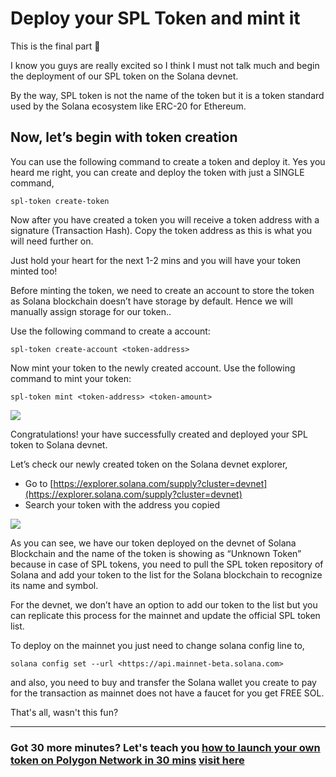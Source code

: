 # Deploy your SPL Token and mint it

This is the final part 🔮

I know you guys are really excited so I think I must not talk much and begin the deployment of our SPL token on the Solana devnet.

By the way, SPL token is not the name of the token but it is a token standard used by the Solana ecosystem like ERC-20 for Ethereum.

## Now, let’s begin with token creation

You can use the following command to create a token and deploy it. Yes you heard me right, you can create and deploy the token with just a SINGLE command,

```
spl-token create-token
```

Now after you have created a token you will receive a token address with a signature (Transaction Hash). Copy the token address as this is what you will need further on.

Just hold your heart for the next 1-2 mins and you will have your token minted too!

Before minting the token, we need to create an account to store the token as Solana blockchain doesn’t have storage by default. Hence we will manually assign storage for our token..

Use the following command to create a account:

```
spl-token create-account <token-address>
```

Now mint your token to the newly created account. Use the following command to mint your token:

```
spl-token mint <token-address> <token-amount>
```

![](https://lh3.googleusercontent.com/D_4dbHVlKSvYz9_wFBWPRahNbRj7NoxAyWf-T69IHpprrAuhoD8hNDePuGO7pRxozfFnuMyanq-YXMUIxP3uBq-e0zselJqieN6ZVk6m6RofbTqNVJZTUDh52GT4Ti9Ku4aEs4Y2n_Y3lo2KfHg4-u7r6r7BOoproXYbh_Q2u7CsKP_hX-d_Ub5aIg)

Congratulations! your have successfully created and deployed your SPL token to Solana devnet.

Let’s check our newly created token on the Solana devnet explorer,

- Go to [https://explorer.solana.com/supply?cluster=devnet](https://explorer.solana.com/supply?cluster=devnet)
- Search your token with the address you copied

![](https://lh4.googleusercontent.com/z1hROGm14kVPEq0lLYXz9K-kIxyNc33TAEG5Pn-Yfe8rrxKa6Ngf-e5E4w51PrigBFnj5JkHl15JeGIOw1k39l3HeRfniY4lAhLkElvV5aF7fGik6n7Cd_FtZZ37tGsbbOcYgBcQhtQT_nIFzNj_YL9b7rdpsg8cqqXJWUMxhvgaStlU3kK4fOa4_w)

As you can see, we have our token deployed on the devnet of Solana Blockchain and the name of the token is showing as “Unknown Token” because in case of SPL tokens, you need to pull the SPL token repository of Solana and add your token to the list for the Solana blockchain to recognize its name and symbol.

For the devnet, we don’t have an option to add our token to the list but you can replicate this process for the mainnet and update the official SPL token list.

To deploy on the mainnet you just need to change solana config line to,

```
solana config set --url <https://api.mainnet-beta.solana.com>
```

and also, you need to buy and transfer the Solana wallet you create to pay for the transaction as mainnet does not have a faucet for you get FREE SOL.

That's all, wasn't this fun?

---

### Got 30 more minutes? Let's teach you [how to launch your own token on Polygon Network in 30 mins](https://metaschool.so/course/launch-your-own-token-on-polygon-network-in-30-mins) [visit here](https://metaschool.so/course/launch-your-own-token-on-polygon-network-in-30-mins)
